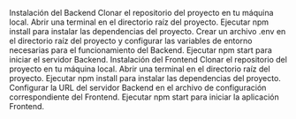 Instalación del Backend
Clonar el repositorio del proyecto en tu máquina local.
Abrir una terminal en el directorio raíz del proyecto.
Ejecutar npm install para instalar las dependencias del proyecto.
Crear un archivo .env en el directorio raíz del proyecto y configurar las variables de entorno necesarias para el funcionamiento del Backend.
Ejecutar npm start para iniciar el servidor Backend.
Instalación del Frontend
Clonar el repositorio del proyecto en tu máquina local.
Abrir una terminal en el directorio raíz del proyecto.
Ejecutar npm install para instalar las dependencias del proyecto.
Configurar la URL del servidor Backend en el archivo de configuración correspondiente del Frontend.
Ejecutar npm start para iniciar la aplicación Frontend.
